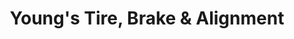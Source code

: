 ---
title: "Young's Tire, Brake & Alignment"
url: /marquette/youngs-tire-brake-und-alignment/
shop: Autowerkstatt
---